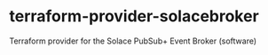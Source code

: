 # terraform-provider-solacebroker
Terraform provider for the Solace PubSub+ Event Broker (software)
